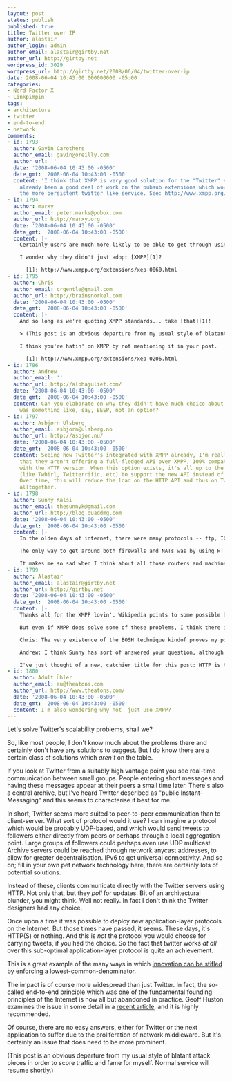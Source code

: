 ```yaml
---
layout: post
status: publish
published: true
title: Twitter over IP
author: alastair
author_login: admin
author_email: alastair@girtby.net
author_url: http://girtby.net
wordpress_id: 3029
wordpress_url: http://girtby.net/2008/06/04/twitter-over-ip
date: 2008-06-04 10:43:00.000000000 -05:00
categories:
- Nerd Factor X
- Linkpimpin'
tags:
- architecture
- twitter
- end-to-end
- network
comments:
- id: 1793
  author: Gavin Carothers
  author_email: gavin@oreilly.com
  author_url: ''
  date: '2008-06-04 10:43:00 -0500'
  date_gmt: '2008-06-04 10:43:00 -0500'
  content: 'I think that XMPP is very good solution for the "Twitter" system, there''s
    already been a good deal of work on the pubsub extensions which would allow for
    the more persistent twitter like service. See: http://www.xmpp.org/extensions/xep-0060.html'
- id: 1794
  author: marxy
  author_email: peter.marks@pobox.com
  author_url: http://marxy.org
  date: '2008-06-04 10:43:00 -0500'
  date_gmt: '2008-06-04 10:43:00 -0500'
  content: |-
    Certainly users are much more likely to be able to get through using HTTP, but Skype appears to have worked around this issue, at least for one to one or small groups.

    I wonder why they didn't just adopt [XMPP][1]?

      [1]: http://www.xmpp.org/extensions/xep-0060.html
- id: 1795
  author: Chris
  author_email: crgentle@gmail.com
  author_url: http://brainsnorkel.com
  date: '2008-06-04 10:43:00 -0500'
  date_gmt: '2008-06-04 10:43:00 -0500'
  content: |-
    And so long as we're quoting XMPP standards... take [that][1]!

    > (This post is an obvious departure from my usual style of blatant attack pieces in order to score traffic and fame for myself. Normal service will resume shortly.)

    I think you're hatin' on XMPP by not mentioning it in your post.

      [1]: http://www.xmpp.org/extensions/xep-0206.html
- id: 1796
  author: Andrew
  author_email: ''
  author_url: http://alphajuliet.com/
  date: '2008-06-04 10:43:00 -0500'
  date_gmt: '2008-06-04 10:43:00 -0500'
  content: Can you elaborate on why they didn't have much choice about using HTTP?  Why
    was something like, say, BEEP, not an option?
- id: 1797
  author: Asbjørn Ulsberg
  author_email: asbjorn@ulsberg.no
  author_url: http://asbjor.nu/
  date: '2008-06-04 10:43:00 -0500'
  date_gmt: '2008-06-04 10:43:00 -0500'
  content: Seeing how Twitter's integrated with XMPP already, I'm really surprised
    that they aren't offering a full-fledged API over XMPP, 100% compatible and feature-equivalent
    with the HTTP version. When this option exists, it's all up to the Twitter clients
    (like Twhirl, Twitterrific, etc) to support the new API instead of the HTTP one.
    Over time, this will reduce the load on the HTTP API and thus on Twitter's servers
    alltogether.
- id: 1798
  author: Sunny Kalsi
  author_email: thesunnyk@gmail.com
  author_url: http://blog.quaddmg.com
  date: '2008-06-04 10:43:00 -0500'
  date_gmt: '2008-06-04 10:43:00 -0500'
  content: |-
    In the olden days of internet, there were many protocols -- ftp, ICQ, IRC, etc. and a lot of them were not HTTP. Then eventually the people who maintained the firewalls at workplaces started blocking all the ports and a lot of people got annoyed when their software didn't work with NATs.

    The only way to get around both firewalls and NATs was by using HTTP. The issue with both firewalls and NATs is somewhat similar. With HTTP traffic it's easy to determine that the traffic was requested, and who in your network requested this traffic.

    It makes me so sad when I think about all those routers and machines out there which no longer reply to a simple PING... I remember when computers used to talk to their neighbours, tell them what was up, their TTL to their destinations, like good god-fearing components. Computer society is turning into real society.
- id: 1799
  author: Alastair
  author_email: alastair@girtby.net
  author_url: http://girtby.net
  date: '2008-06-04 10:43:00 -0500'
  date_gmt: '2008-06-04 10:43:00 -0500'
  content: |-
    Thanks all for the XMPP lovin'. Wikipedia points to some possible [scalability concerns](http://mail.jabber.org/pipermail/standards/2006-February/010028.html) with XMPP and large numbers of participants, not sure if they are still valid.

    But even if XMPP does solve some of these problems, I think there is still scope to look at different network layer protocols. I mentioned UDP multicast, but is anyone else interested in [SCTP](http://en.wikipedia.org/wiki/SCTP)? I think it's very promising, or at least would be if end-to-end was practical.

    Chris: The very existence of the BOSH technique kindof proves my point. Sure, it's possible to come up with workarounds at the application layer for network layer limitations. But these can have unintended consequences.

    Andrew: I think Sunny has sort of answered your question, although it's not accurate to say that HTTP was invented as a firewall bypass protocol. Still, it certainly is the lowest common denominator these days, and if you have a new application it's highly preferable if it can be sledgehammered into a client-server model and crammed into HTTP. If you don't, your users may end up dealing with firewalls, port forwarding, and all that nonsense. Sub-optimal either way.

    I've just thought of a new, catchier title for this post: HTTP is the new TCP.
- id: 1800
  author: Adult Ühler
  author_email: au@theatons.com
  author_url: http://www.theatons.com/
  date: '2008-06-04 10:43:00 -0500'
  date_gmt: '2008-06-04 10:43:00 -0500'
  content: I'm also wondering why not  just use XMPP?
---
```

Let's solve Twitter's scalability problems, shall we?

So, like most people, I don't know much about the problems there and certainly don't have any solutions to suggest. But I do know there are a certain class of solutions which *aren't* on the table.

If you look at Twitter from a suitably high vantage point you see real-time communication between small groups. People entering short messages and having these messages appear at their peers a small time later. There's also a central archive, but I've heard Twitter described as "public Instant-Messaging" and this seems to characterise it best for me.

In short, Twitter seems more suited to peer-to-peer communication than to client-server. What sort of protocol would it use? I can imagine a protocol which would be probably UDP-based, and which would send tweets to followers either directly from peers or perhaps through a local aggregation point. Large groups of followers could perhaps even use UDP multicast. Archive servers could be reached through network anycast addresses, to allow for greater decentralisation. IPv6 to get universal connectivity. And so on; fill in your own pet network technology here, there are certainly lots of potential solutions.

Instead of these, clients communicate directly with the Twitter servers using HTTP. Not only that, but they *poll* for updates. Bit of an architectural blunder, you might think. Well not really. In fact I don't think the Twitter designers had any choice.

Once upon a time it was possible to deploy new application-layer protocols on the Internet. But those times have passed, it seems. These days, it's HTTP(S) or nothing. And this is *not* the protocol you would choose for carrying tweets, if you had the choice. So the fact that twitter works *at all* over this sub-optimal application-layer protocol is quite an achievement.

This is a great example of the many ways in which [innovation can be stifled](/archives/2006/01/04/making-connections/) by enforcing a lowest-common-denominator.

The impact is of course more widespread than just Twitter. In fact, the so-called end-to-end principle which was one of the fundamental founding principles of the Internet is now all but abandoned in practice. Geoff Huston examines the issue in some detail in a [recent article](http://www.potaroo.net/ispcol/2008-05/eoe2e.html), and it is highly recommended.

Of course, there are no easy answers, either for Twitter or the next application to suffer due to the proliferation of network middleware. But it's certainly an issue that does need to be more prominent.

(This post is an obvious departure from my usual style of blatant attack pieces in order to score traffic and fame for myself. Normal service will resume shortly.)
